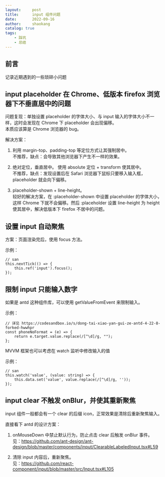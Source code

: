 ```yaml
---
layout:     post
title:      input 组件问题
date:       2022-09-16
author:     shaokang
catalog: true
tags:
    - 踩坑
    - 总结
---
```


## 前言
记录近期遇到的一些琐碎小问题

## input placeholder 在 Chrome、低版本 firefox 浏览器下不垂直居中的问题
问题复现：单独设置 placeholder 的字体大小、与 input 输入的字体大小不一样，这时会发现在 Chrome 下 placeholder 会出现偏移。  
本质应该算是 Chrome 浏览器的 bug。

解决方案：
1. 利用 margin-top、padding-top 等定位方式让其强制居中。  
不推荐，缺点：会导致其他浏览器下产生不一样的效果。

2. 绝对定位，垂直居中。
使用 absolute 定位 + transform 使其居中。  
不推荐，缺点：发现设置后在 Safari 浏览器下鼠标只要移入输入框，placeholder 就会向下偏移。

3. placeholder-shown + line-height。  
较好的解决方案，在 :placeholder-shown 中设置 placeholder 的字体大小，这样 Chrome 下就不会偏移。然后 :placeholder 设置 line-height 为 height 使其居中，解决低版本下 firefox 不居中的问题。

## 设置 input 自动聚焦
方案：页面渲染完后，使用 focus 方法。

示例：
```
// san
this.nextTick(() => {
    this.ref('input').focus();
});
```

## 限制 input 只能输入数字
如果是 antd 这种组件库，可以使用 getValueFromEvent 来限制输入。

示例：

```
// 详见 https://codesandbox.io/s/dong-tai-xiao-yan-gui-ze-antd-4-22-8-forked-hwwhpr
const phoneNoFormat = (e) => {
    return e.target.value.replace(/[^\d]/g, "");
};
```

MVVM 框架也可以考虑在 watch 监听中修改输入的值

示例：
```
// san
this.watch('value', (value: string) => {
    this.data.set('value', value.replace(/[^\d]/g, ''));
});
```

## input clear 不触发 onBlur，并使其重新聚焦
input 组件一般都会有一个 clear 的后缀 icon，正常效果是清除后重新聚焦输入。

直接看下 antd 的设计方案：
1. onMouseDown 中禁止默认行为，防止点击 clear 后触发 onBlur 事件。  
见：https://github.com/ant-design/ant-design/blob/master/components/input/ClearableLabeledInput.tsx#L59

2. 清除 input 内容后，重新聚焦。  
见：https://github.com/react-component/input/blob/master/src/Input.tsx#L105
